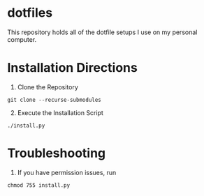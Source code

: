 # dotfiles

This repository holds all of the dotfile setups I use on my personal computer.

# Installation Directions

1.  Clone the Repository

```git clone --recurse-submodules```

2.  Execute the Installation Script

```./install.py```

# Troubleshooting

1.  If you have permission issues, run

```chmod 755 install.py```

